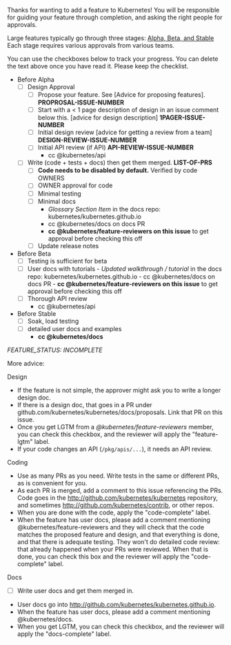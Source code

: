 Thanks for wanting to add a feature to Kubernetes!  You will be responsible for guiding
your feature through completion, and asking the right people for approvals.  

Large features typically go through three stages: [Alpha, Beta, and Stable](https://github.com/kubernetes/kubernetes/blob/master/docs/api.md#api-versioning)
Each stage requires various approvals from various teams.

You can use the checkboxes below to
track your progress.  You can delete the text above once you have read it.  Please keep the checklist.

- Before Alpha
    - [ ] Design Approval
      - [ ] Propose your feature.  See [Advice for proposing features].  **PROPROSAL-ISSUE-NUMBER**
      - [ ] Start with a < 1 page description of design in an issue comment below this. [advice for design description]  **1PAGER-ISSUE-NUMBER**
      - [ ] Initial design review  		     [advice for getting a review from a team]  **DESIGN-REVIEW-ISSUE-NUMBER**
      - [ ] Initial API review (if API) **API-REVIEW-ISSUE-NUMBER**
        -  cc @kubernetes/api
    - [ ] Write (code + tests + docs) then get them merged.  **LIST-OF-PRS**
      - [ ] **Code needs to be disabled by default.**   Verified by code OWNERS
      - [ ] OWNER approval for code
      - [ ] Minimal testing
      - [ ] Minimal docs
        - *Glossary Section Item* in the docs repo: kubernetes/kubernetes.github.io
        - cc @kubernetes/docs on docs PR
        - **cc @kubernetes/feature-reviewers on this issue** to get approval before checking this off
      - [ ] Update release notes
- Before Beta
  - [ ] Testing is sufficient for beta
  - [ ] User docs with tutorials
        - *Updated walkthrough / tutorial* in the docs repo: kubernetes/kubernetes.github.io
        - cc @kubernetes/docs on docs PR
        - **cc @kubernetes/feature-reviewers on this issue** to get approval before checking this off
  - [ ] Thorough API review
    - cc @kubernetes/api
- Before Stable
  - [ ] Soak, load testing 			
  - [ ] detailed user docs and examples
    - **cc @kubernetes/docs**

*FEATURE_STATUS: INCOMPLETE*

More advice:

Design
   - If the feature is not simple, the approver might ask you to write a longer design doc.
   - If there is a design doc, that goes in a PR under github.com/kubernetes/kubernetes/docs/proposals.  Link that PR on this issue.
   - Once you get LGTM from a *@kubernetes/feature-reviewers* member, you can check this checkbox, and the reviewer will apply the "feature-lgtm" label.
   -  If your code changes an API (`/pkg/apis/...`), it needs an API review.
 
Coding
  - Use as many PRs as you need.  Write tests in the same or different PRs, as is convenient for you.
  - As each PR is merged, add a comment to this issue referencing the PRs.  Code goes in the http://github.com/kubernetes/kubernetes repository,
        and sometimes http://github.com/kubernetes/contrib, or other repos.
  - When you are done with the code, apply the "code-complete" label.
  - When the feature has user docs, please add a comment mentioning @kubernetes/feature-reviewers and they will
        check that the code matches the proposed feature and design, and that everything is done, and that there is adequate
        testing.  They won't do detailed code review: that already happened when your PRs were reviewed.
        When that is done, you can check this box and the reviewer will apply the "code-complete" label.

Docs
  - [ ] Write user docs and get them merged in.
  - User docs go into http://github.com/kubernetes/kubernetes.github.io.
  - When the feature has user docs, please add a comment mentioning @kubernetes/docs.
  - When you get LGTM, you can check this checkbox, and the reviewer will apply the "docs-complete" label.
